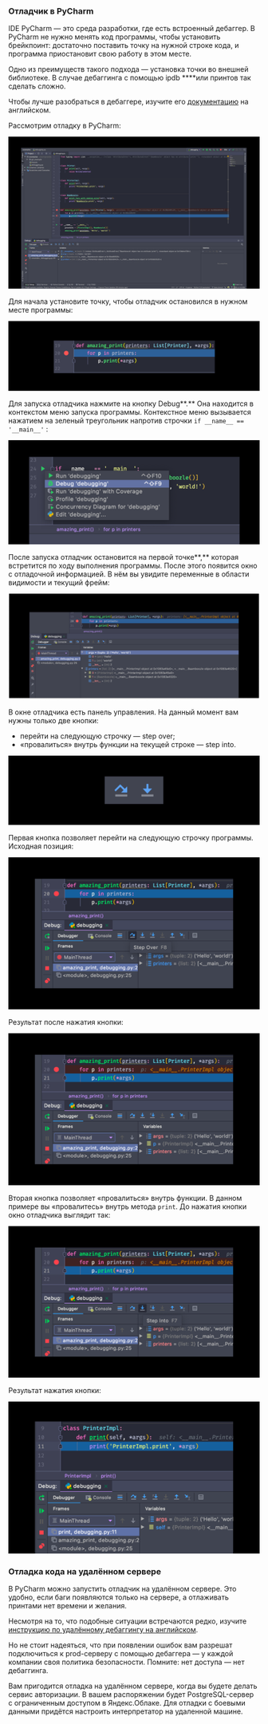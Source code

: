 ### Отладчик в PyCharm

IDE PyCharm — это среда разработки, где есть встроенный дебаггер. В PyCharm не нужно менять код программы, чтобы установить брейкпоинт: достаточно поставить точку на нужной строке кода, и программа приостановит свою работу в этом месте. 

Одно из преимуществ такого подхода — установка точки во внешней библиотеке. В случае дебаггинга с помощью ipdb ****или принтов так сделать сложно.

Чтобы лучше разобраться в дебаггере, изучите его [документацию](https://www.jetbrains.com/help/pycharm/debugging-code.html) на английском.

Рассмотрим отладку в PyCharm:

![pycharm_debugging](pictures/4_1_pycharm_debugging.png)

Для начала установите точку, чтобы отладчик остановился в нужном месте программы:

![2_debugging](pictures/4_2_debugging.png)

Для запуска отладчика нажмите на кнопку Debug**.** Она находится в контекстом меню запуска программы. Контекстное меню вызывается нажатием на зеленый треугольник напротив строчки `if __name__ == '__main__'` :

![3_debugging](pictures/4_3_debugging.png)

После запуска отладчик остановится на первой точке**,** которая встретится по ходу выполнения программы. После этого появится окно с отладочной информацией. В нём вы увидите переменные в области видимости и текущий фрейм:

![4_debugging](pictures/4_4_debugging.png)

В окне отладчика есть панель управления. На данный момент вам нужны только две кнопки:

- перейти на следующую строчку — step over;
- «провалиться» внутрь функции на текущей строке — step into.

![5_debugging](pictures/4_5_debugging.png)

Первая кнопка позволяет перейти на следующую строчку программы. Исходная позиция:

![6_debugging](pictures/4_6_debugging.png)

Результат после нажатия кнопки:

![7_debugging](pictures/4_7_debugging.png)

Вторая кнопка позволяет «провалиться» внутрь функции. В данном примере вы «провалитесь» внутрь метода `print`. До нажатия кнопки окно отладчика выглядит так:

![8_debugging](pictures/4_8_debugging.png)

Результат нажатия кнопки:

![9_debugging](pictures/4_9_debugging.png)

### Отладка кода на удалённом сервере

В PyCharm можно запустить отладчик на удалённом сервере. Это удобно, если баги появляются только на сервере, а отлаживать принтами нет времени и желания. 

Несмотря на то, что подобные ситуации встречаются редко, изучите [инструкцию по удалённому дебаггингу на английском](https://www.jetbrains.com/help/pycharm/remote-debugging-with-product.html). 

Но не стоит надеяться, что при появлении ошибок вам разрешат подключиться к prod-серверу с помощью дебаггера — у каждой компании своя политика безопасности. Помните: нет доступа — нет дебаггинга.

Вам пригодится отладка на удалённом сервере, когда вы будете делать сервис авторизации. В вашем распоряжении будет PostgreSQL-сервер с ограниченным доступом в Яндекс.Облаке. Для отладки с боевыми данными придётся настроить интерпретатор на удаленной машине.
